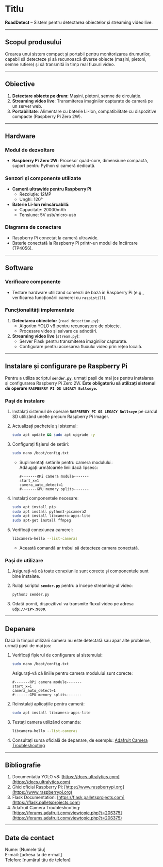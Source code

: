 # **Titlu**  
**RoadDetect** – Sistem pentru detectarea obiectelor și streaming video live.

---

## **Scopul produsului**  
Crearea unui sistem compact și portabil pentru monitorizarea drumurilor, capabil să detecteze și să recunoască diverse obiecte (mașini, pietoni, semne rutiere) și să transmită în timp real fluxuri video.

---

## **Obiective**
1. **Detectare obiecte pe drum**: Mașini, pietoni, semne de circulație.
2. **Streaming video live**: Transmiterea imaginilor capturate de cameră pe un server web.
3. **Portabilitate**: Alimentare cu baterie Li-Ion, compatibilitate cu dispozitive compacte (Raspberry Pi Zero 2W).

---

## **Hardware**
### **Modul de dezvoltare**
- **Raspberry Pi Zero 2W**: Procesor quad-core, dimensiune compactă, suport pentru Python și cameră dedicată.

### **Senzori și componente utilizate**
- **Cameră ultrawide pentru Raspberry Pi**:   
  - Rezoluție: 12MP  
  - Unghi: 120°
- **Baterie Li-Ion reîncărcabilă**:   
  - Capacitate: 20000mAh  
  - Tensiune: 5V usb/micro-usb

### **Diagrama de conectare**
- Raspberry Pi conectat la cameră ultrawide.
- Baterie conectată la Raspberry Pi printr-un modul de încărcare (TP4056).

---

## **Software**
### **Verificare componente**
- Testare hardware utilizând comenzi de bază în Raspberry Pi (e.g., verificarea funcționării camerei cu `raspistill`).

### **Funcționalități implementate**
1. **Detectarea obiectelor** (`road_detection.py`):
   - Algoritm YOLO v8 pentru recunoaștere de obiecte.
   - Procesare video și salvare cu adnotări.
2. **Streaming video live** (`stream.py`):
   - Server Flask pentru transmiterea imaginilor capturate.
   - Configurare pentru accesarea fluxului video prin rețea locală.

---

## **Instalare și configurare pe Raspberry Pi**
Pentru a utiliza scriptul **`sender.py`**, urmați pașii de mai jos pentru instalarea și configurarea Raspberry Pi Zero 2W. **Este obligatoriu să utilizați sistemul de operare `RASPBERRY PI OS LEGACY Bullseye`.**

### **Pași de instalare**
1. Instalați sistemul de operare **`RASPBERRY PI OS LEGACY Bullseye`** pe cardul SD utilizând unelte precum Raspberry Pi Imager.

2. Actualizați pachetele și sistemul:
   ```bash
   sudo apt update && sudo apt upgrade -y
   ```

3. Configurați fișierul de setări:
   ```bash
   sudo nano /boot/config.txt
   ```
   - Suplimentați setările pentru camera modulului:  
     Adăugați următoarele linii dacă lipsesc:
     ```
     #-------RPi camera module-------
     start_x=1
     camera_auto_detect=1
     #-------GPU memory splits-------
     ```

4. Instalați componentele necesare:
   ```bash
   sudo apt install pip
   sudo apt install python3-picamera2
   sudo apt install libcamera-apps-lite
   sudo apt-get install ffmpeg
   ```

5. Verificați conexiunea camerei:
   ```bash
   libcamera-hello --list-cameras
   ```
   - Această comandă ar trebui să detecteze camera conectată.

### **Pași de utilizare**
1. Asigurați-vă că toate conexiunile sunt corecte și componentele sunt bine instalate.
2. Rulați scriptul **`sender.py`** pentru a începe streaming-ul video:
   ```bash
   python3 sender.py
   ```

3. Odată pornit, dispozitivul va transmite fluxul video pe adresa **`udp://<IP>:9000`**.

---

## **Depanare**
Dacă în timpul utilizării camera nu este detectată sau apar alte probleme, urmați pașii de mai jos:

1. Verificați fișierul de configurare al sistemului:
   ```bash
   sudo nano /boot/config.txt
   ```
   Asigurați-vă că liniile pentru camera modulului sunt corecte:
   ```
   #-------RPi camera module-------
   start_x=1
   camera_auto_detect=1
   #-------GPU memory splits-------
   ```

2. Reinstalați aplicațiile pentru cameră:
   ```bash
   sudo apt install libcamera-apps-lite
   ```

3. Testați camera utilizând comanda:
   ```bash
   libcamera-hello --list-cameras
   ```

4. Consultați sursa oficială de depanare, de exemplu:  [Adafruit Camera Troubleshooting](https://forums.adafruit.com/viewtopic.php?t=206375)

---

## **Bibliografie**
1. Documentația YOLO v8: [https://docs.ultralytics.com](https://docs.ultralytics.com)  
2. Ghid oficial Raspberry Pi: [https://www.raspberrypi.org](https://www.raspberrypi.org)  
3. Flask Documentation: [https://flask.palletsprojects.com](https://flask.palletsprojects.com)  
4. Adafruit Camera Troubleshooting: [https://forums.adafruit.com/viewtopic.php?t=206375](https://forums.adafruit.com/viewtopic.php?t=206375)

---

## **Date de contact**
Nume: [Numele tău]  
E-mail: [adresa ta de e-mail]  
Telefon: [numărul tău de telefon]

